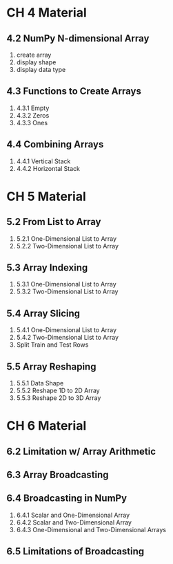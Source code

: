 # CH 4 Material 

## 4.2 NumPy N-dimensional Array

1. create array
2. display shape
3. display data type

## 4.3 Functions to Create Arrays

1. 4.3.1 Empty
2. 4.3.2 Zeros
3. 4.3.3 Ones

## 4.4 Combining Arrays

1. 4.4.1 Vertical Stack
2. 4.4.2 Horizontal Stack

# CH 5 Material 

## 5.2 From List to Array
1. 5.2.1 One-Dimensional List to Array
2. 5.2.2 Two-Dimensional List to Array

## 5.3 Array Indexing
1. 5.3.1 One-Dimensional List to Array
2. 5.3.2 Two-Dimensional List to Array

## 5.4 Array Slicing
1. 5.4.1 One-Dimensional List to Array
2. 5.4.2 Two-Dimensional List to Array
3. Split Train and Test Rows

## 5.5 Array Reshaping
1. 5.5.1 Data Shape
2. 5.5.2 Reshape 1D to 2D Array
3. 5.5.3 Reshape 2D to 3D Array

# CH 6 Material

## 6.2 Limitation w/ Array Arithmetic

## 6.3 Array Broadcasting

## 6.4 Broadcasting in NumPy
1. 6.4.1 Scalar and One-Dimensional Array
2. 6.4.2 Scalar and Two-Dimensional Array
3. 6.4.3 One-Dimensional and Two-Dimensional Arrays

## 6.5 Limitations of Broadcasting
